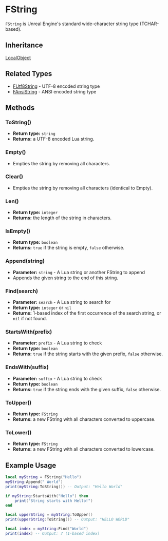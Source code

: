 # FString

`FString` is Unreal Engine's standard wide-character string type (TCHAR-based).

## Inheritance
[LocalObject](./localobject.md)

## Related Types
- [FUtf8String](./futf8string.md) - UTF-8 encoded string type
- [FAnsiString](./fansistring.md) - ANSI encoded string type

## Methods

### ToString()

- **Return type:** `string`
- **Returns:** a UTF-8 encoded Lua string.

### Empty()

- Empties the string by removing all characters.

### Clear()

- Empties the string by removing all characters (identical to Empty).

### Len()

- **Return type:** `integer`
- **Returns:** the length of the string in characters.

### IsEmpty()

- **Return type:** `boolean`
- **Returns:** `true` if the string is empty, `false` otherwise.

### Append(string)

- **Parameter:** `string` - A Lua string or another FString to append
- Appends the given string to the end of this string.

### Find(search)

- **Parameter:** `search` - A Lua string to search for
- **Return type:** `integer` or `nil`
- **Returns:** 1-based index of the first occurrence of the search string, or `nil` if not found.

### StartsWith(prefix)

- **Parameter:** `prefix` - A Lua string to check
- **Return type:** `boolean`
- **Returns:** `true` if the string starts with the given prefix, `false` otherwise.

### EndsWith(suffix)

- **Parameter:** `suffix` - A Lua string to check
- **Return type:** `boolean`
- **Returns:** `true` if the string ends with the given suffix, `false` otherwise.

### ToUpper()

- **Return type:** `FString`
- **Returns:** a new FString with all characters converted to uppercase.

### ToLower()

- **Return type:** `FString`
- **Returns:** a new FString with all characters converted to lowercase.

## Example Usage

```lua
local myString = FString("Hello")
myString:Append(" World")
print(myString:ToString()) -- Output: "Hello World"

if myString:StartsWith("Hello") then
    print("String starts with Hello!")
end

local upperString = myString:ToUpper()
print(upperString:ToString()) -- Output: "HELLO WORLD"

local index = myString:Find("World")
print(index) -- Output: 7 (1-based index)
```
